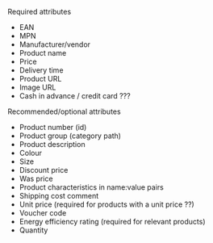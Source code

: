 Required attributes

- EAN
- MPN
- Manufacturer/vendor
- Product name
- Price
- Delivery time
- Product URL
- Image URL
- Cash in advance / credit card ???
  
Recommended/optional attributes

- Product number (id)
- Product group (category path)
- Product description
- Colour
- Size
- Discount price
- Was price
- Product characteristics in name:value pairs
- Shipping cost comment
- Unit price (required for products with a unit price ??)
- Voucher code
- Energy efficiency rating (required for relevant products)
- Quantity